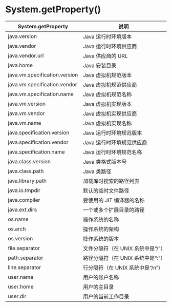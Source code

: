 # System.getProperty()
  System.getProperty | 说明   
------------|-----------------
java.version | Java 运行时环境版本 
java.vendor | Java 运行时环境供应商 
java.vendor.url | Java 供应商的 URL 
java.home | Java 安装目录
java.vm.specification.version | Java 虚拟机规范版本
java.vm.specification.vendor | Java 虚拟机规范供应商
java.vm.specification.name | Java 虚拟机规范名称
java.vm.version | Java 虚拟机实现版本
java.vm.vendor | Java 虚拟机实现供应商
java.vm.name | Java 虚拟机实现名称
java.specification.version | Java 运行时环境规范版本
java.specification.vendor | Java 运行时环境规范供应商
java.specification.name | Java 运行时环境规范名称
java.class.version | Java 类格式版本号
java.class.path | Java 类路径
java.library.path | 加载库时搜索的路径列表
java.io.tmpdir | 默认的临时文件路径
java.compiler | 要使用的 JIT 编译器的名称
java.ext.dirs | 一个或多个扩展目录的路径
os.name | 操作系统的名称
os.arch | 操作系统的架构
os.version | 操作系统的版本
file.separator | 文件分隔符（在 UNIX 系统中是“/”）
path.separator | 路径分隔符（在 UNIX 系统中是“:”）
line.separator | 行分隔符（在 UNIX 系统中是“/n”）
user.name | 用户的账户名称
user.home | 用户的主目录
user.dir | 用户的当前工作目录